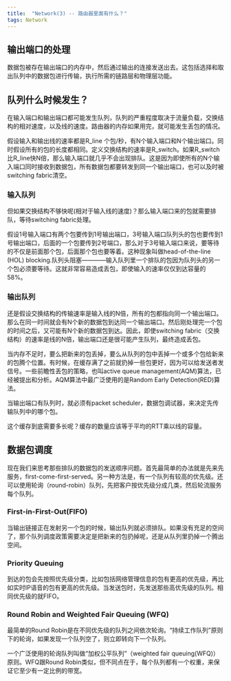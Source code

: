 ```yaml
---
title:  "Network(3) -- 路由器里面有什么？"
tags: Network
---
```


## 输出端口的处理

数据包被存在输出端口的内存中，然后通过输出的连接发送出去。这包括选择和取出队列中的数据包进行传输，执行所需的链路层和物理层功能。

## 队列什么时候发生？

在输入端口和输出端口都可能发生队列，队列的严重程度取决于流量负载，交换结构的相对速度，以及线的速度。路由器的内存如果用完，就可能发生丢包的情况。

假设输入和输出线的速率都是R_line 个包/秒，有N个输入端口和N个输出端口。同时假设所有的包的长度都相同。定义交换结构的速率是R_switch。如果R_switch比R_line快N倍，那么输入端口就几乎不会出现排队。这是因为即使所有的N个输入端口同时接收到数据包，所有数据包都要转发到同一个输出端口，也可以及时被switching fabric清空。

### 输入队列

但如果交换结构不够快呢(相对于输入线的速度)？那么输入端口来的包就需要排队，等待switching fabric处理。

假设1号输入端口有两个包要传到1号输出端口，3号输入端口队列头的包也要传到1号输出端口，后面的一个包要传到2号端口，那么对于3号输入端口来说，要等待的不仅是前面那个包，后面那个包也要等着。这种现象叫做head-of-the-line (HOL) blocking.队列头阻塞————输入队列里一个排队的包因为队列头的另一个包必须要等待。这就非常容易造成丢包，即使输入的速率仅仅到达容量的58%。

### 输出队列

还是假设交换结构的传输速率是输入线的N倍，所有的包都指向同一个输出端口。那么在同一时间就会有N个新的数据包到达同一个输出端口。然后刚处理完一个包的时间之后，又可能有N个新的数据包到达。因此，即使switching fabric（交换结构）的速率是线的N倍，输出端口还是很可能产生队列，最终造成丢包。

当内存不足时，要么把新来的包丢掉，要么从队列的包中丢掉一个或多个包给新来的包腾个位置。有时候，在缓存满了之前就扔掉一些包更好，因为可以给发送者发信号。一些前瞻性丢包的策略，也叫active queue management(AQM)算法，已经被提出和分析。AQM算法中最广泛使用的是Random Early Detection(RED)算法。

当输出端口有队列时，就必须有packet scheduler，数据包调试器，来决定先传输队列中的哪个包。

这个缓存到底需要多长呢？缓存的数量应该等于平均的RTT乘以线的容量。

## 数据包调度

现在我们来思考那些排队的数据包的发送顺序问题。首先最简单的办法就是先来先服务，first-come-first-served。另一种方法是，有一个队列有较高的优先级。还可以使用轮询（round-robin）队列，先把客户按优先级分成几类，然后轮流服务每个队列。

### First-in-First-Out(FIFO)

当输出链接正在发射另一个包的时候，输出队列就必须排队。如果没有充足的空间了，那个队列调度政策需要决定是把新来的包扔掉呢，还是从队列里扔掉一个腾出空间。

### Priority Queuing

到达的包会先按照优先级分类，比如包括网络管理信息的包有更高的优先级，再比如实时IP语音的包有更高的优先级。当发送包时，先发送那些高优先级的队列。相同优先级的就FIFO。

### Round Robin and Weighted Fair Queuing (WFQ)

最简单的Round Robin是在不同优先级的队列之间依次轮询。“持续工作队列”原则下的轮询，如果发现一个队列空了，则立即转向下一个队列。

一个广泛使用的轮询队列叫做“加权公平队列”（weighted fair queuing(WFQ)）原则。WFQ跟Round Robin类似，但不同点在于，每个队列都有一个权重，来保证它至少有一定比例的带宽。